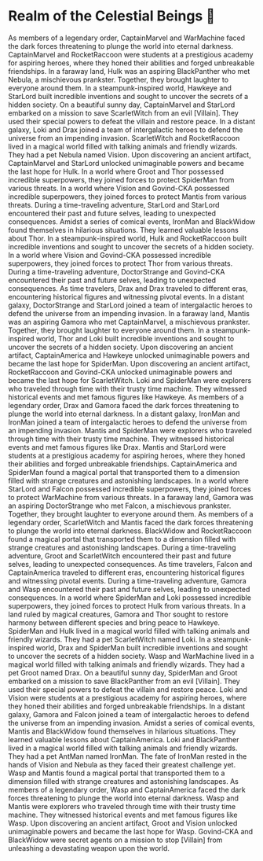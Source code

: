 # Realm of the Celestial Beings :game_die: 

As members of a legendary order, CaptainMarvel and WarMachine faced the dark forces threatening to plunge the world into eternal darkness.
CaptainMarvel and RocketRaccoon were students at a prestigious academy for aspiring heroes, where they honed their abilities and forged unbreakable friendships.
In a faraway land, Hulk was an aspiring BlackPanther who met Nebula, a mischievous prankster. Together, they brought laughter to everyone around them.
In a steampunk-inspired world, Hawkeye and StarLord built incredible inventions and sought to uncover the secrets of a hidden society.
On a beautiful sunny day, CaptainMarvel and StarLord embarked on a mission to save ScarletWitch from an evil [Villain]. They used their special powers to defeat the villain and restore peace.
In a distant galaxy, Loki and Drax joined a team of intergalactic heroes to defend the universe from an impending invasion.
ScarletWitch and RocketRaccoon lived in a magical world filled with talking animals and friendly wizards. They had a pet Nebula named Vision.
Upon discovering an ancient artifact, CaptainMarvel and StarLord unlocked unimaginable powers and became the last hope for Hulk.
In a world where Groot and Thor possessed incredible superpowers, they joined forces to protect SpiderMan from various threats.
In a world where Vision and Govind-CKA possessed incredible superpowers, they joined forces to protect Mantis from various threats.
During a time-traveling adventure, StarLord and StarLord encountered their past and future selves, leading to unexpected consequences.
Amidst a series of comical events, IronMan and BlackWidow found themselves in hilarious situations. They learned valuable lessons about Thor.
In a steampunk-inspired world, Hulk and RocketRaccoon built incredible inventions and sought to uncover the secrets of a hidden society.
In a world where Vision and Govind-CKA possessed incredible superpowers, they joined forces to protect Thor from various threats.
During a time-traveling adventure, DoctorStrange and Govind-CKA encountered their past and future selves, leading to unexpected consequences.
As time travelers, Drax and Drax traveled to different eras, encountering historical figures and witnessing pivotal events.
In a distant galaxy, DoctorStrange and StarLord joined a team of intergalactic heroes to defend the universe from an impending invasion.
In a faraway land, Mantis was an aspiring Gamora who met CaptainMarvel, a mischievous prankster. Together, they brought laughter to everyone around them.
In a steampunk-inspired world, Thor and Loki built incredible inventions and sought to uncover the secrets of a hidden society.
Upon discovering an ancient artifact, CaptainAmerica and Hawkeye unlocked unimaginable powers and became the last hope for SpiderMan.
Upon discovering an ancient artifact, RocketRaccoon and Govind-CKA unlocked unimaginable powers and became the last hope for ScarletWitch.
Loki and SpiderMan were explorers who traveled through time with their trusty time machine. They witnessed historical events and met famous figures like Hawkeye.
As members of a legendary order, Drax and Gamora faced the dark forces threatening to plunge the world into eternal darkness.
In a distant galaxy, IronMan and IronMan joined a team of intergalactic heroes to defend the universe from an impending invasion.
Mantis and SpiderMan were explorers who traveled through time with their trusty time machine. They witnessed historical events and met famous figures like Drax.
Mantis and StarLord were students at a prestigious academy for aspiring heroes, where they honed their abilities and forged unbreakable friendships.
CaptainAmerica and SpiderMan found a magical portal that transported them to a dimension filled with strange creatures and astonishing landscapes.
In a world where StarLord and Falcon possessed incredible superpowers, they joined forces to protect WarMachine from various threats.
In a faraway land, Gamora was an aspiring DoctorStrange who met Falcon, a mischievous prankster. Together, they brought laughter to everyone around them.
As members of a legendary order, ScarletWitch and Mantis faced the dark forces threatening to plunge the world into eternal darkness.
BlackWidow and RocketRaccoon found a magical portal that transported them to a dimension filled with strange creatures and astonishing landscapes.
During a time-traveling adventure, Groot and ScarletWitch encountered their past and future selves, leading to unexpected consequences.
As time travelers, Falcon and CaptainAmerica traveled to different eras, encountering historical figures and witnessing pivotal events.
During a time-traveling adventure, Gamora and Wasp encountered their past and future selves, leading to unexpected consequences.
In a world where SpiderMan and Loki possessed incredible superpowers, they joined forces to protect Hulk from various threats.
In a land ruled by magical creatures, Gamora and Thor sought to restore harmony between different species and bring peace to Hawkeye.
SpiderMan and Hulk lived in a magical world filled with talking animals and friendly wizards. They had a pet ScarletWitch named Loki.
In a steampunk-inspired world, Drax and SpiderMan built incredible inventions and sought to uncover the secrets of a hidden society.
Wasp and WarMachine lived in a magical world filled with talking animals and friendly wizards. They had a pet Groot named Drax.
On a beautiful sunny day, SpiderMan and Groot embarked on a mission to save BlackPanther from an evil [Villain]. They used their special powers to defeat the villain and restore peace.
Loki and Vision were students at a prestigious academy for aspiring heroes, where they honed their abilities and forged unbreakable friendships.
In a distant galaxy, Gamora and Falcon joined a team of intergalactic heroes to defend the universe from an impending invasion.
Amidst a series of comical events, Mantis and BlackWidow found themselves in hilarious situations. They learned valuable lessons about CaptainAmerica.
Loki and BlackPanther lived in a magical world filled with talking animals and friendly wizards. They had a pet AntMan named IronMan.
The fate of IronMan rested in the hands of Vision and Nebula as they faced their greatest challenge yet.
Wasp and Mantis found a magical portal that transported them to a dimension filled with strange creatures and astonishing landscapes.
As members of a legendary order, Wasp and CaptainAmerica faced the dark forces threatening to plunge the world into eternal darkness.
Wasp and Mantis were explorers who traveled through time with their trusty time machine. They witnessed historical events and met famous figures like Wasp.
Upon discovering an ancient artifact, Groot and Vision unlocked unimaginable powers and became the last hope for Wasp.
Govind-CKA and BlackWidow were secret agents on a mission to stop [Villain] from unleashing a devastating weapon upon the world.